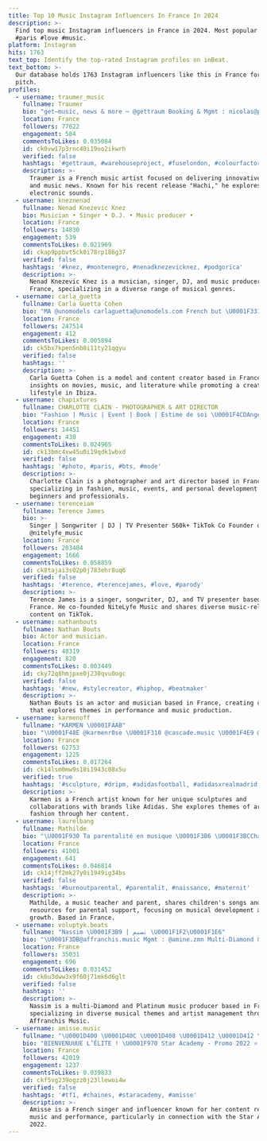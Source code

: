 ```yaml
---
title: Top 10 Music Instagram Influencers In France In 2024
description: >-
  Find top music Instagram influencers in France in 2024. Most popular hashtags:
  #paris #love #music.
platform: Instagram
hits: 1763
text_top: Identify the top-rated Instagram profiles on inBeat.
text_bottom: >-
  Our database holds 1763 Instagram influencers like this in France for you to
  pitch.
profiles:
  - username: traumer_music
    fullname: Traumer
    bio: "get—music, news & more ⋯ @gettraum Booking & Mgmt : nicolas@pieces.live \U0001F195 \"Hachi\" — out now !"
    location: France
    followers: 77622
    engagement: 584
    commentsToLikes: 0.035084
    id: ck0vw17p3rnc40i19uo2ikwrh
    verified: false
    hashtags: '#gettraum, #warehouseproject, #fuselondon, #colourfactory'
    description: >-
      Traumer is a French music artist focused on delivering innovative tracks
      and music news. Known for his recent release "Hachi," he explores various
      electronic sounds.
  - username: kneznenad
    fullname: Nenad Knezevic Knez
    bio: Musician • Singer • D.J. • Music producer •
    location: France
    followers: 14830
    engagement: 539
    commentsToLikes: 0.021969
    id: ckap9ppbvt5ck0i78rp186g37
    verified: false
    hashtags: '#knez, #montenegro, #nenadknezevicknez, #podgorica'
    description: >-
      Nenad Knezevic Knez is a musician, singer, DJ, and music producer based in
      France, specializing in a diverse range of musical genres.
  - username: carla_guetta
    fullname: Carla Guetta Cohen
    bio: "MA @unomodels carlaguetta@unomodels.com French but \U0001F331 in Ibiza \U0001F30D \U0001F47D creative mind.. \U0001F3B8 movies,music,books"
    location: France
    followers: 247514
    engagement: 412
    commentsToLikes: 0.005894
    id: ck5bx7kpen5nb0i11ty21qgyu
    verified: false
    hashtags: ''
    description: >-
      Carla Guetta Cohen is a model and content creator based in France, sharing
      insights on movies, music, and literature while promoting a creative
      lifestyle in Ibiza.
  - username: chapixtures
    fullname: CHARLOTTE CLAIN - PHOTOGRAPHER & ART DIRECTOR
    bio: "Fashion | Music | Event | Book | Estime de soi \U0001F4CDAngers (Paris - Worldwide) \U0001F4E9 charlotteclain.pro@gmail.com \U0001F338 Pour débutants et professionnels ✨"
    location: France
    followers: 14451
    engagement: 430
    commentsToLikes: 0.024965
    id: ck13bmc4xw45u0i19qdk1wbxd
    verified: false
    hashtags: '#photo, #paris, #bts, #mode'
    description: >-
      Charlotte Clain is a photographer and art director based in France,
      specializing in fashion, music, events, and personal development for both
      beginners and professionals.
  - username: terenceiam
    fullname: Terence James
    bio: >-
      Singer | Songwriter | DJ | TV Presenter 560k+ TikTok Co Founder of
      @nitelyfe_music
    location: France
    followers: 203404
    engagement: 1666
    commentsToLikes: 0.058859
    id: ck8tajai3s02p0j783ehr8uq6
    verified: false
    hashtags: '#terence, #terencejames, #love, #parody'
    description: >-
      Terence James is a singer, songwriter, DJ, and TV presenter based in
      France. He co-founded NiteLyfe Music and shares diverse music-related
      content on TikTok.
  - username: nathanbouts
    fullname: Nathan Bouts
    bio: Actor and musician.
    location: France
    followers: 48319
    engagement: 820
    commentsToLikes: 0.003449
    id: cky72q8hmjpxe0j230qvu0ogc
    verified: false
    hashtags: '#new, #stylecreator, #hiphop, #beatmaker'
    description: >-
      Nathan Bouts is an actor and musician based in France, creating content
      that explores themes in performance and music production.
  - username: karmenoff
    fullname: "KARMEN \U0001FAAB"
    bio: "\U0001F48E @karmenr0se \U0001F310 @cascade.music \U0001F4E9 @pour_rose"
    location: France
    followers: 62753
    engagement: 1225
    commentsToLikes: 0.017264
    id: ck14lsm0mw9s10i1943c08x5u
    verified: true
    hashtags: '#sculpture, #dripm, #adidasfootball, #adidasxrealmadrid'
    description: >-
      Karmen is a French artist known for her unique sculptures and
      collaborations with brands like Adidas. She explores themes of art and
      fashion through her content.
  - username: laurelbang
    fullname: Mathilde
    bio: "\U0001F930 Ta parentalité en musique \U0001F3B6 \U0001F3BCChansons pour enfants \U0001F4C0«\_Grandir ensemble\_» \U0001F469\U0001F3FB‍\U0001F3EB Prof de musique & éveil musical \U0001F468‍\U0001F469‍\U0001F466‍\U0001F466 Maman d’Andrea & Pio"
    location: France
    followers: 41001
    engagement: 641
    commentsToLikes: 0.046814
    id: ck14jff2mk27y0i1949ig34bs
    verified: false
    hashtags: '#burnoutparental, #parentalit, #naissance, #maternit'
    description: >-
      Mathilde, a music teacher and parent, shares children's songs and
      resources for parental support, focusing on musical development and family
      growth. Based in France.
  - username: voluptyk.beats
    fullname: "Nassim \U0001F3B9 | نسيم \U0001F1F2\U0001F1E6"
    bio: "\U0001F3DB@affranchis.music Mgmt : @amine.zmn Multi-Diamond & Platinium Producer \U0001F48E\U0001F4C0\U0001F4BF voluptykartist@gmail.com"
    location: France
    followers: 35031
    engagement: 696
    commentsToLikes: 0.031452
    id: ck6u3dww3x9f60j71mk6d6glt
    verified: false
    hashtags: ''
    description: >-
      Nassim is a multi-Diamond and Platinum music producer based in France,
      specializing in diverse musical themes and artist management through
      Affranchis Music.
  - username: amisse.music
    fullname: "\U0001D400 \U0001D40C \U0001D408 \U0001D412 \U0001D412 \U0001D404 \U0001F399"
    bio: "BIENVENUUUE L’ÉLITE ! \U0001F970 Star Academy - Promo 2022 ⭐️ \U0001F4E8 : Amissebooking@gmail.com Tiktok : Amisse.music"
    location: France
    followers: 42019
    engagement: 1237
    commentsToLikes: 0.039833
    id: ckf5vg239ogzz0j23llewoi4w
    verified: false
    hashtags: '#tf1, #chaines, #staracademy, #amisse'
    description: >-
      Amisse is a French singer and influencer known for her content related to
      music and performance, particularly in connection with the Star Academy
      2022.
---
```


